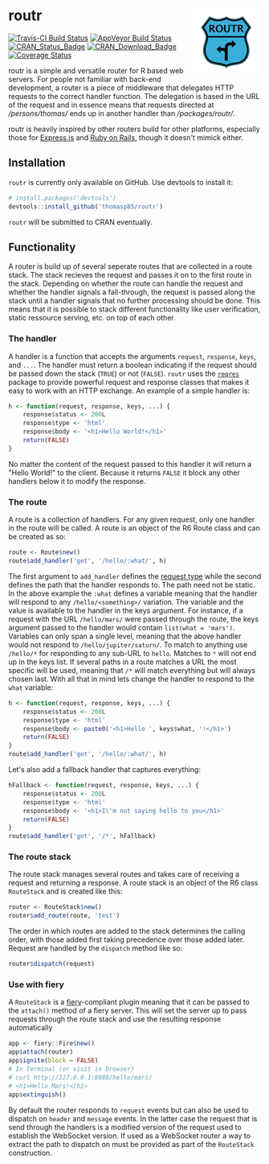 
<!-- README.md is generated from README.Rmd. Please edit that file -->
routr <img src="man/figures/routr_logo.png" align="right"/>
===========================================================

[![Travis-CI Build Status](https://travis-ci.org/thomasp85/routr.svg?branch=master)](https://travis-ci.org/thomasp85/routr) [![AppVeyor Build Status](https://ci.appveyor.com/api/projects/status/github/thomasp85/routr?branch=master&svg=true)](https://ci.appveyor.com/project/thomasp85/routr) [![CRAN\_Status\_Badge](http://www.r-pkg.org/badges/version-ago/routr)](http://cran.r-project.org/package=routr) [![CRAN\_Download\_Badge](http://cranlogs.r-pkg.org/badges/grand-total/routr)](http://cran.r-project.org/package=routr) [![Coverage Status](https://img.shields.io/codecov/c/github/thomasp85/routr/master.svg)](https://codecov.io/github/thomasp85/routr?branch=master)

routr is a simple and versatile router for R based web servers. For people not familiar with back-end development, a router is a piece of middleware that delegates HTTP requests to the correct handler function. The delegation is based in the URL of the request and in essence means that requests directed at */persons/thomas/* ends up in another handler than */packages/routr/*.

routr is heavily inspired by other routers build for other platforms, especially those for [Express.js](https://github.com/expressjs) and [Ruby on Rails](https://github.com/rails/rails), though it doesn't mimick either.

Installation
------------

`routr` is currently only available on GitHub. Use devtools to install it:

``` r
# install.packages('devtools')
devtools::install_github('thomasp85/routr')
```

`routr` will be submitted to CRAN eventually.

Functionality
-------------

A router is build up of several seperate routes that are collected in a route stack. The stack recieves the request and passes it on to the first route in the stack. Depending on whether the route can handle the request and whether the handler signals a fall-through, the request is passed along the stack until a handler signals that no further processing should be done. This means that it is possible to stack different functionality like user verification, static ressource serving, etc. on top of each other.

### The handler

A handler is a function that accepts the arguments `request`, `response`, `keys`, and `...`. The handler must return a boolean indicating if the request should be passed down the stack (`TRUE`) or not (`FALSE`). `routr` uses the [`reqres`](http://github.com/thomasp85/reqres#reqres) package to provide powerful request and response classes that makes it easy to work with an HTTP exchange. An example of a simple handler is:

``` r
h <- function(request, response, keys, ...) {
    response$status <- 200L
    response$type <- 'html'
    response$body <- '<h1>Hello World!</h1>'
    return(FALSE)
}
```

No matter the content of the request passed to this handler it will return a "Hello World!" to the client. Because it returns `FALSE` it block any other handlers below it to modify the response.

### The route

A route is a collection of handlers. For any given request, only one handler in the route will be called. A route is an object of the R6 Route class and can be created as so:

``` r
route <- Route$new()
route$add_handler('get', '/hello/:what/', h)
```

The first argument to `add_handler` defines the [request type](https://en.wikipedia.org/wiki/Hypertext_Transfer_Protocol#Request_methods) while the second defines the path that the handler responds to. The path need not be static. In the above example the `:what` defines a variable meaning that the handler will respond to any `/hello/<something>/` variation. The variable and the value is available to the handler in the keys argument. For instance, if a request with the URL `/hello/mars/` were passed through the route, the keys argument passed to the handler would contain `list(what = 'mars')`. Variables can only span a single level, meaning that the above handler would not respond to `/hello/jupiter/saturn/`. To match to anything use `/hello/*` for responding to any sub-URL to `hello`. Matches to `*` will not end up in the keys list. If several paths in a route matches a URL the most specific will be used, meaning that `/*` will match everything but will always chosen last. With all that in mind lets change the handler to respond to the `what` variable:

``` r
h <- function(request, response, keys, ...) {
    response$status <- 200L
    response$type <- 'html'
    response$body <- paste0('<h1>Hello ', keys$what, '!</h1>')
    return(FALSE)
}
route$add_handler('get', '/hello/:what/', h)
```

Let's also add a fallback handler that captures everything:

``` r
hFallback <- function(request, response, keys, ...) {
    response$status <- 200L
    response$type <- 'html'
    response$body <- '<h1>I\'m not saying hello to you</h1>'
    return(FALSE)
}
route$add_handler('get', '/*', hFallback)
```

### The route stack

The route stack manages several routes and takes care of receiving a request and returning a response. A route stack is an object of the R6 class `RouteStack` and is created like this:

``` r
router <- RouteStack$new()
router$add_route(route, 'test')
```

The order in which routes are added to the stack determines the calling order, with those added first taking precedence over those added later. Request are handled by the `dispatch` method like so:

``` r
router$dispatch(request)
```

### Use with fiery

A `RouteStack` is a [fiery](http://github.com/thomasp85/fiery)-compliant plugin meaning that it can be passed to the `attach()` method of a fiery server. This will set the server up to pass requests through the route stack and use the resulting response automatically

``` r
app <- fiery::Fire$new()
app$attach(router)
app$ignite(block = FALSE)
# In Terminal (or visit in browser)
# curl http://127.0.0.1:8080/hello/mars/
# <h1>Hello Mars!</h1>
app$extinguish()
```

By default the router responds to `request` events but can also be used to dispatch on `header` and `message` events. In the latter case the request that is send through the handlers is a modified version of the request used to establish the WebSocket version. If used as a WebSocket router a way to extract the path to dispatch on must be provided as part of the `RouteStack` construction.
